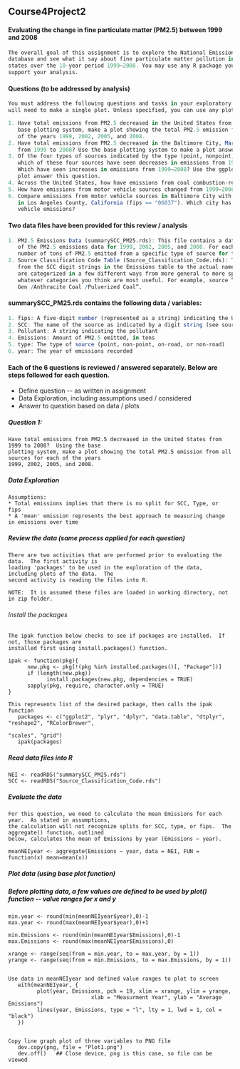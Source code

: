 ## Course4Project2  
#### Evaluating the change in fine particulate matter (PM2.5) between 1999 and 2008  
````r
The overall goal of this assignment is to explore the National Emissions Inventory  
database and see what it say about fine particulate matter pollution in the United  
states over the 10-year period 1999–2008. You may use any R package you want to  
support your analysis.
````

#### Questions (to be addressed by analysis)
````r
You must address the following questions and tasks in your exploratory analysis. For each question/task you  
will need to make a single plot. Unless specified, you can use any plotting system in R to make your plot.  

1. Have total emissions from PM2.5 decreased in the United States from 1999 to 2008? Using the  
   base plotting system, make a plot showing the total PM2.5 emission from all sources for each  
   of the years 1999, 2002, 2005, and 2008.
2. Have total emissions from PM2.5 decreased in the Baltimore City, Maryland (𝚏𝚒𝚙𝚜 == "𝟸𝟺𝟻𝟷𝟶")  
   from 1999 to 2008? Use the base plotting system to make a plot answering this question.
3. Of the four types of sources indicated by the 𝚝𝚢𝚙𝚎 (point, nonpoint, onroad, nonroad) variable,  
   which of these four sources have seen decreases in emissions from 1999–2008 for Baltimore City?  
   Which have seen increases in emissions from 1999–2008? Use the ggplot2 plotting system to make a  
   plot answer this question.
4. Across the United States, how have emissions from coal combustion-related sources changed from 1999–2008?
5. How have emissions from motor vehicle sources changed from 1999–2008 in Baltimore City?
6. Compare emissions from motor vehicle sources in Baltimore City with emissions from motor vehicle sources  
   in Los Angeles County, California (𝚏𝚒𝚙𝚜 == "𝟶𝟼𝟶𝟹𝟽"). Which city has seen greater changes over time in motor  
   vehicle emissions?
````


#### Two data files have been provided for this review / analysis
````r
1. PM2.5 Emissions Data (𝚜𝚞𝚖𝚖𝚊𝚛𝚢𝚂𝙲𝙲_𝙿𝙼𝟸𝟻.𝚛𝚍𝚜): This file contains a data frame with all  
   of the PM2.5 emissions data for 1999, 2002, 2005, and 2008. For each year, the table contains  
   number of tons of PM2.5 emitted from a specific type of source for the entire year.  
2. Source Classification Code Table (𝚂𝚘𝚞𝚛𝚌𝚎_𝙲𝚕𝚊𝚜𝚜𝚒𝚏𝚒𝚌𝚊𝚝𝚒𝚘𝚗_𝙲𝚘𝚍𝚎.𝚛𝚍𝚜): This table provides a mapping  
   from the SCC digit strings in the Emissions table to the actual name of the PM2.5 source. The sources  
   are categorized in a few different ways from more general to more specific and you may choose to explore  
   whatever categories you think are most useful. For example, source “10100101” is known as “Ext Comb /Electric  
   Gen /Anthracite Coal /Pulverized Coal”.
````

#### summarySCC_PM25.rds contains the following data / variables:
````r
1. 𝚏𝚒𝚙𝚜: A five-digit number (represented as a string) indicating the U.S. county
2. 𝚂𝙲𝙲: The name of the source as indicated by a digit string (see source code classification table)
3. 𝙿𝚘𝚕𝚕𝚞𝚝𝚊𝚗𝚝: A string indicating the pollutant
4. 𝙴𝚖𝚒𝚜𝚜𝚒𝚘𝚗𝚜: Amount of PM2.5 emitted, in tons
5. 𝚝𝚢𝚙𝚎: The type of source (point, non-point, on-road, or non-road)
6. 𝚢𝚎𝚊𝚛: The year of emissions recorded
````

#### Each of the 6 questions is reviewed / answered separately.  Below are steps followed for each question.  
 * Define question -- as written in assignment  
 * Data Exploration, including assumptions used / considered  
 * Answer to question based on data / plots  

##### Question 1:  
````
Have total emissions from PM2.5 decreased in the United States from 1999 to 2008?  Using the base  
plotting system, make a plot showing the total PM2.5 emission from all sources for each of the years  
1999, 2002, 2005, and 2008.  
````

##### Data Exploration  
````
Assumptions:
* Total emissions implies that there is no split for SCC, Type, or fips  
* A 'mean' emission represents the best approach to measuring change in emissions over time
````

##### Review the data (same process applied for each question)
````  
There are two activities that are performed prior to evaluating the data.  The first activity is  
loading 'packages' to be used in the exploration of the data, including plots of the data.  The  
second activity is reading the files into R.  

NOTE:  It is assumed these files are loaded in working directory, not in zip folder.  
````

###### Install the packages  
````  
The ipak function below checks to see if packages are installed.  If not, those packages are  
installed first using install.packages() function. 

ipak <- function(pkg){
      new.pkg <- pkg[!(pkg %in% installed.packages()[, "Package"])]
      if (length(new.pkg)) 
            install.packages(new.pkg, dependencies = TRUE)
      sapply(pkg, require, character.only = TRUE)
}

This represents list of the desired package, then calls the ipak function
   packages <- c("ggplot2", "plyr", "dplyr", "data.table", "dtplyr", "reshape2", "RColorBrewer",  
                                                                                 "scales", "grid")
   ipak(packages)
````

##### Read data files into R  
````  
NEI <- readRDS("summarySCC_PM25.rds")
SCC <- readRDS("Source_Classification_Code.rds")
````  

##### Evaluate the data  
````
For this question, we need to calculate the mean Emissions for each year.  As stated in assumptions,  
the calculation will not recognize splits for SCC, type, or fips.  The aggregate() function, outlined  
below, calculates the mean of Emissions by year (Emissions ~ year).  

meanNEIyear <- aggregate(Emissions ~ year, data = NEI, FUN = function(x) mean=mean(x))  
````

##### Plot data (using base plot function)  
##### Before plotting data, a few values are defined to be used by plot() function -- value ranges for x and y
````
min.year <- round(min(meanNEIyear$year),0)-1
max.year <- round(max(meanNEIyear$year),0)+1

min.Emissions <- round(min(meanNEIyear$Emissions),0)-1
max.Emissions <- round(max(meanNEIyear$Emissions),0)

xrange <- range(seq(from = min.year, to = max.year, by = 1))
yrange <- range(seq(from = min.Emissions, to = max.Emissions, by = 1))


Use data in meanNEIyear and defined value ranges to plot to screen
   with(meanNEIyear, {
         plot(year, Emissions, pch = 19, xlim = xrange, ylim = yrange,
                          xlab = "Measurment Year", ylab = "Average Emissions")
         lines(year, Emissions, type = "l", lty = 1, lwd = 1, col = "black")
   })


Copy line graph plot of three variables to PNG file
   dev.copy(png, file = "Plot1.png")
   dev.off()   ## Close device, png is this case, so file can be viewed
````






